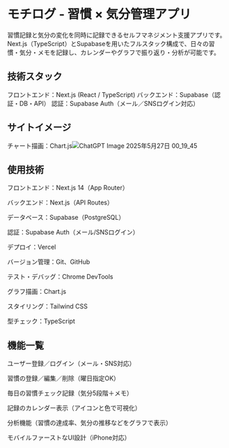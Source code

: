# モチログ - 習慣 × 気分管理アプリ
習慣記録と気分の変化を同時に記録できるセルフマネジメント支援アプリです。
Next.js（TypeScript）とSupabaseを用いたフルスタック構成で、日々の習慣・気分・メモを記録し、カレンダーやグラフで振り返り・分析が可能です。

## 技術スタック
フロントエンド：Next.js (React / TypeScript)
バックエンド：Supabase（認証・DB・API）
認証：Supabase Auth（メール／SNSログイン対応）

## サイトイメージ
チャート描画：Chart.js![ChatGPT Image 2025年5月27日 00_19_45](https://github.com/user-attachments/assets/e70bce87-ab83-43d4-be3a-38c5f2d0d2f9)

## 使用技術
フロントエンド：Next.js 14（App Router）

バックエンド：Next.js（API Routes）

データベース：Supabase（PostgreSQL）

認証：Supabase Auth（メール/SNSログイン）

デプロイ：Vercel

バージョン管理：Git、GitHub

テスト・デバッグ：Chrome DevTools

グラフ描画：Chart.js

スタイリング：Tailwind CSS

型チェック：TypeScript


## 機能一覧
ユーザー登録／ログイン（メール・SNS対応）

習慣の登録／編集／削除（曜日指定OK）

毎日の習慣チェック記録（気分5段階＋メモ）

記録のカレンダー表示（アイコンと色で可視化）

分析機能（習慣の達成率、気分の推移などをグラフで表示）

モバイルファーストなUI設計（iPhone対応）
